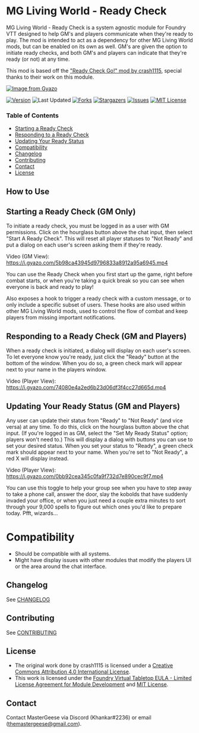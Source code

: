 [version-shield]: https://img.shields.io/github/v/release/TheMasterGeese/mg-ready-check
[version-url]: https://github.com/TheMasterGeese/mg-ready-check/releases/latest
[forks-shield]: https://img.shields.io/github/forks/TheMasterGeese/mg-ready-check
[forks-url]: https://github.com/TheMasterGeese/mg-ready-check/network/members
[stars-shield]: https://img.shields.io/github/stars/TheMasterGeese/mg-ready-check
[stars-url]: https://github.com/TheMasterGeese/mg-ready-check/stargazers
[issues-shield]: https://img.shields.io/github/issues/TheMasterGeese/mg-ready-check
[issues-url]: https://github.com/TheMasterGeese/mg-ready-check/issues
[license-shield]: https://img.shields.io/github/license/TheMasterGeese/mg-ready-check
[license-url]: https://github.com/TheMasterGeese/mg-ready-check/blob/master/LICENSE.md
[last-updated-shield]: https://img.shields.io/github/last-commit/TheMasterGeese/mg-ready-check

# MG Living World - Ready Check

MG Living World - Ready Check is a system agnostic module for Foundry VTT designed to help GM's and players communicate when they're ready to play. The mod is intended to act as a dependency for other MG Living World mods, but can be enabled on its own as well. GM's are given the option to initiate ready checks, and both GM's and players can indicate that they're ready (or not) at any time.

This mod is based off the ["Ready Check Go!" mod by crash1115](https://github.com/crash1115/ready-check), special thanks to their work on this module.

[![Image from Gyazo](https://i.gyazo.com/daca34d0b06c3de5371f487a27b4f6aa.jpg)](https://gyazo.com/daca34d0b06c3de5371f487a27b4f6aa)

[![Version][version-shield]][version-url]
![Last Updated][last-updated-shield]
[![Forks][forks-shield]][forks-url]
[![Stargazers][stars-shield]][stars-url]
[![Issues][issues-shield]][issues-url]
[![MIT License][license-shield]][license-url]

### Table of Contents

- [Starting a Ready Check](#Starting-a-Ready-Check)
- [Responding to a Ready Check](#Responding-to-a-Ready-Check)
- [Updating Your Ready Status](#Updating-Your-Ready-Status)
- [Compatibility](#Compatibility)
- [Changelog](#Changelog)
- [Contributing](#Contributing)
- [Contact](#Contact)
- [License](#License)


## How to Use

## Starting a Ready Check (GM Only)
To initiate a ready check, you must be logged in as a user with GM permissions. Click on the hourglass button above the chat input, then select "Start A Ready Check". This will reset all player statuses to "Not Ready" and put a dialog on each user's screen asking them if they're ready.

Video (GM View): https://i.gyazo.com/5b98ca43945d9796833a8912a95a6945.mp4

You can use the Ready Check when you first start up the game, right before combat starts, or when you're taking a quick break so you can see when everyone is back and ready to play!

Also exposes a hook to trigger a ready check with a custom message, or to only include a specific subset of users. These hooks are also used within other MG Living World mods, used to control the flow of combat and keep players from missing important notifications.

## Responding to a Ready Check (GM and Players)
When a ready check is initiated, a dialog will display on each user's screen. To let everyone know you're ready, just click the "Ready" button at the bottom of the window. When you do so, a green check mark will appear next to your name in the players window.

Video (Player View): https://i.gyazo.com/74080e4a2ed6b23d06df3f4cc27d665d.mp4

## Updating Your Ready Status (GM and Players)
Any user can update their status from "Ready" to "Not Ready" (and vice versa) at any time. To do this, click on the hourglass button above the chat input. (If you're logged in as GM, select the "Set My Ready Status" option; players won't need to.) This will display a dialog with buttons you can use to set your desired status. When you set your status to "Ready", a green check mark should appear next to your name. When you're set to "Not Ready", a red X will display instead.

Video (Player View): https://i.gyazo.com/0bb92cea345c0fa9f732d7e890cec9f7.mp4

You can use this toggle to help your group see when you have to step away to take a phone call, answer the door, slay the kobolds that have suddenly invaded your office, or when you just need a couple extra minutes to sort through your 9,000 spells to figure out which ones you'd like to prepare today. Pfft, wizards...

# Compatibility
- Should be compatible with all systems.
- Might have display issues with other modules that modify the players UI or the area around the chat interface.

## Changelog
See [CHANGELOG](CHANGELOG.md)

## Contributing
See [CONTRIBUTING](CONTRIBUTING.md)

## License
- The original work done by crash1115 is licensed under a [Creative Commons Attribution 4.0 International License](https://creativecommons.org/licenses/by/4.0/legalcode).
- This work is licensed under the [Foundry Virtual Tabletop EULA - Limited License Agreement for Module Development](https://foundryvtt.com/article/license/) and [MIT License](LICENSE).

## Contact
Contact MasterGeese via Discord (Khankar#2236) or email (themastergeese@gmail.com).
